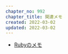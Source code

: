 ```yaml
---
chapter_no: 992
chapter_title: 関連メモ
created: 2022-03-02
updated: 2022-03-02
---
```

- [Rubyのメモ]({{link_to_it_ruby}})
